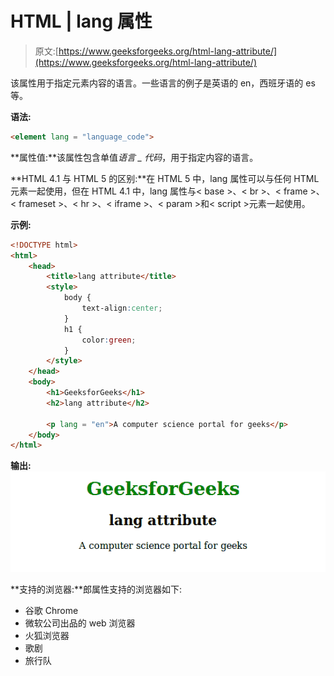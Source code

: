 # HTML | lang 属性

> 原文:[https://www.geeksforgeeks.org/html-lang-attribute/](https://www.geeksforgeeks.org/html-lang-attribute/)

该属性用于指定元素内容的语言。一些语言的例子是英语的 en，西班牙语的 es 等。

**语法:**

```html
<element lang = "language_code">
```

**属性值:**该属性包含单值*语言 _ 代码*，用于指定内容的语言。

**HTML 4.1 与 HTML 5 的区别:**在 HTML 5 中，lang 属性可以与任何 HTML 元素一起使用，但在 HTML 4.1 中，lang 属性与< base >、< br >、< frame >、< frameset >、< hr >、< iframe >、< param >和< script >元素一起使用。

**示例:**

```html
<!DOCTYPE html>
<html>
    <head>
        <title>lang attribute</title>
        <style>
            body {
                text-align:center;
            }
            h1 {
                color:green;
            }
        </style>
    </head>
    <body>
        <h1>GeeksforGeeks</h1>
        <h2>lang attribute</h2>

        <p lang = "en">A computer science portal for geeks</p>
    </body>
</html>
```

**输出:**
![](img/055f9e25c9bb6bb4995e191519eec438.png)

**支持的浏览器:**郎属性支持的浏览器如下:

*   谷歌 Chrome
*   微软公司出品的 web 浏览器
*   火狐浏览器
*   歌剧
*   旅行队